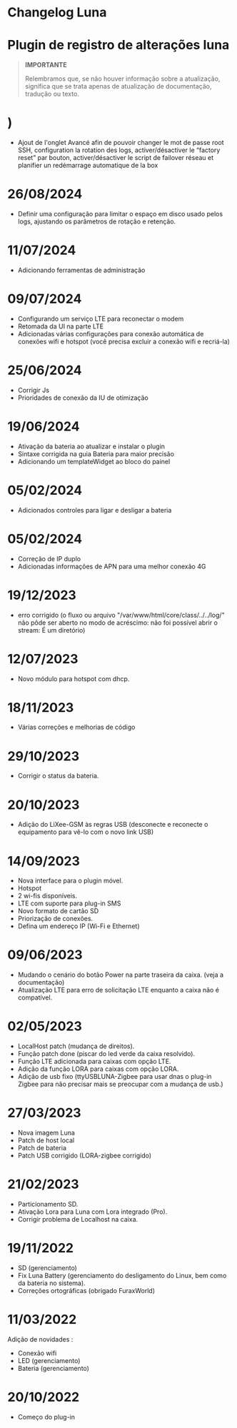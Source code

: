 # Changelog Luna

# Plugin de registro de alterações luna

>**IMPORTANTE**
>
>Relembramos que, se não houver informação sobre a atualização, significa que se trata apenas de atualização de documentação, tradução ou texto.

# )

- Ajout de l'onglet Avancé afin de pouvoir changer le mot de passe root SSH, configuration la rotation des logs, activer/désactiver le “factory reset” par bouton, activer/désactiver le script de failover réseau et planifier un redémarrage automatique de la box

# 26/08/2024

- Definir uma configuração para limitar o espaço em disco usado pelos logs, ajustando os parâmetros de rotação e retenção. 

# 11/07/2024

- Adicionando ferramentas de administração

# 09/07/2024

- Configurando um serviço LTE para reconectar o modem
- Retomada da UI na parte LTE
- Adicionadas várias configurações para conexão automática de conexões wifi e hotspot (você precisa excluir a conexão wifi e recriá-la)

# 25/06/2024

- Corrigir Js
- Prioridades de conexão da IU de otimização


# 19/06/2024

- Ativação da bateria ao atualizar e instalar o plugin
- Sintaxe corrigida na guia Bateria para maior precisão
- Adicionando um templateWidget ao bloco do painel

# 05/02/2024

- Adicionados controles para ligar e desligar a bateria

# 05/02/2024

- Correção de IP duplo
- Adicionadas informações de APN para uma melhor conexão 4G

# 19/12/2023

- erro corrigido (o fluxo ou arquivo "/var/www/html/core/class/../../log/" não pôde ser aberto no modo de acréscimo: não foi possível abrir o stream: É um diretório)

# 12/07/2023

- Novo módulo para hotspot com dhcp.


# 18/11/2023

- Várias correções e melhorias de código

# 29/10/2023

- Corrigir o status da bateria.

# 20/10/2023

- Adição do LiXee-GSM às regras USB (desconecte e reconecte o equipamento para vê-lo com o novo link USB)

# 14/09/2023

- Nova interface para o plugin móvel.
- Hotspot
- 2 wi-fis disponíveis.
- LTE com suporte para plug-in SMS
- Novo formato de cartão SD
- Priorização de conexões.
- Defina um endereço IP (Wi-Fi e Ethernet)

# 09/06/2023

- Mudando o cenário do botão Power na parte traseira da caixa. (veja a documentação)
- Atualização LTE para erro de solicitação LTE enquanto a caixa não é compatível.

# 02/05/2023

- LocalHost patch (mudança de direitos).
- Função patch done (piscar do led verde da caixa resolvido).
- Função LTE adicionada para caixas com opção LTE.
- Adição da função LORA para caixas com opção LORA.
- Adição de usb fixo (ttyUSBLUNA-Zigbee para usar dnas o plug-in Zigbee para não precisar mais se preocupar com a mudança de usb.)

# 27/03/2023

- Nova imagem Luna
- Patch de host local
- Patch de bateria
- Patch USB corrigido (LORA-zigbee corrigido)

# 21/02/2023

- Particionamento SD.
- Ativação Lora para Luna com Lora integrado (Pro).
- Corrigir problema de Localhost na caixa.

# 19/11/2022

- SD (gerenciamento)
- Fix Luna Battery (gerenciamento do desligamento do Linux, bem como da bateria no sistema).
- Correções ortográficas (obrigado FuraxWorld)

# 11/03/2022

Adição de novidades :

- Conexão wifi
- LED (gerenciamento)
- Bateria (gerenciamento)

# 20/10/2022

- Começo do plug-in
